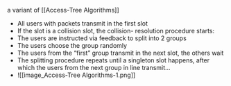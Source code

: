 a variant of [[Access-Tree Algorithms]]

- All users with packets transmit in the first slot
- If the slot is a collision slot, the collision- resolution procedure starts:
- The users are instructed via feedback to split into 2 groups
- The users choose the group randomly
- The users from the “first” group transmit in the next slot, the others wait
- The splitting procedure repeats until a singleton slot happens, after which the users from the next group in line transmit…
- ![[image_Access-Tree Algorithms-1.png]]
